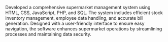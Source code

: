 Developed a comprehensive supermarket management system using HTML, CSS, JavaScript, PHP, and SQL. The system
includes efficient stock inventory management, employee data handling, and accurate bill generation. Designed with a
user-friendly interface to ensure easy navigation, the software enhances supermarket operations by streamlining processes and
maintaining data security.
